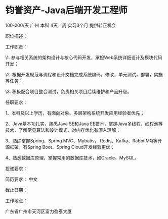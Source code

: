 # 钧誉资产-Java后端开发工程师

100-200/天 广州 本科 4天／周 实习3个月 提供转正机会

职位描述：

工作职责：

\1. 参与相关系统的架构设计与核心代码开发，承担Web系统详细设计及模块代码开发；

\2. 根据开发规范与流程和设计文档完成系统编码，修改，单元测试，部署，实施等任务；

\3. 积极配合项目整合测试，负责相关项目后续维护和产品升级。



任职要求：

1、本科及以上学历，有面向对象、多层架构系统开发应用经验者优先；

2、Java基本功扎实，熟悉Java SE和Java EE技术，掌握Java多线程、线程池等技术，了解常见算法和设计模式，对内存优化有深入理解；

3、熟练掌握Spring、Spring MVC、Mybatis， Redis、Kafka、RabbitMQ等开源框架，有Spring Boot、Spring Cloud开发经验更优；

4、熟悉数据库原理，掌握常用的数据库技术，如Oracle、MySQL。



投递要求：

简历要求： 中文

截止日期：

工作地点：

广东省广州市天河区富力盈泰大厦

